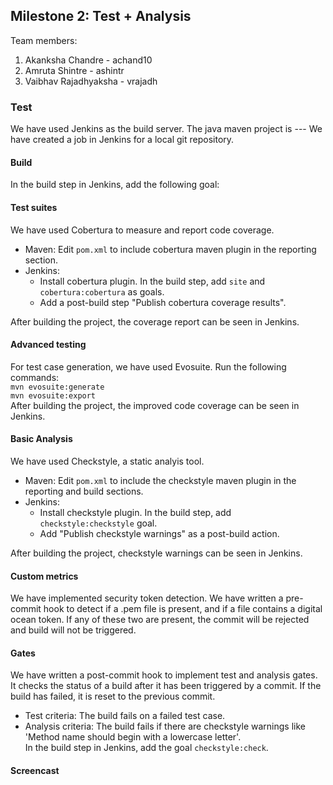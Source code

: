 ## Milestone 2: Test + Analysis
Team members:  
1. Akanksha Chandre - achand10  
2. Amruta Shintre - ashintr  
3. Vaibhav Rajadhyaksha - vrajadh  

### Test
We have used Jenkins as the build server. The java maven project is ---
We have created a job in Jenkins for a local git repository. 

#### Build
In the build step in Jenkins, add the following goal:

#### Test suites
We have used Cobertura to measure and report code coverage.
- Maven: Edit ```pom.xml``` to include cobertura maven plugin in the reporting section.
- Jenkins: 
    - Install cobertura plugin. In the build step, add ```site``` and 
      ```cobertura:cobertura``` as goals.  
    - Add a post-build step "Publish cobertura coverage results".   

After building the project, the coverage report can be seen in Jenkins.

#### Advanced testing
For test case generation, we have used Evosuite.
Run the following commands:  
```mvn evosuite:generate```  
```mvn evosuite:export```  
After building the project, the improved code coverage can be seen in Jenkins.

#### Basic Analysis
We have used Checkstyle, a static analyis tool.  
- Maven: Edit ```pom.xml``` to include the checkstyle maven plugin in the reporting and build sections.  
- Jenkins: 
    - Install checkstyle plugin. In the build step, add              ```checkstyle:checkstyle``` goal.
    - Add "Publish checkstyle warnings" as a post-build action.    

After building the project, checkstyle warnings can be seen in Jenkins.  

#### Custom metrics  
We have implemented security token detection. We have written a pre-commit hook to detect if a .pem file is present, and if a file contains a digital ocean token. If any of these two are present, the commit will be rejected and build will not be triggered.  

#### Gates  
We have written a post-commit hook to implement test and analysis gates. It checks the status of a build after it has been triggered by a commit. If the build has failed, it is reset to the previous commit.   
- Test criteria: The build fails on a failed test case. 
- Analysis criteria: The build fails if there are checkstyle warnings like      'Method name should begin with a lowercase letter'.  
  In the build step in Jenkins, add the goal ```checkstyle:check```.

#### Screencast
